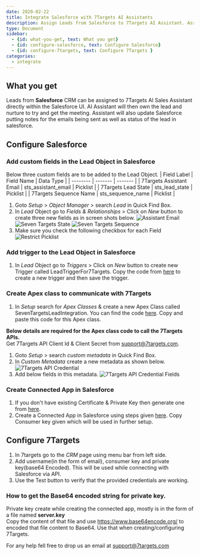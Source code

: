 ```yaml
---
date: 2020-02-22
title: Integrate Salesforce with 7Targets AI Assistants
description: Assign Leads from Salesforce to 7Targets AI Assistant. Assistant will followup and log the emails in Salesforce. 
type: Document
sidebar:
  - {id: what-you-get, text: What you get}
  - {id: configure-salesforce, text: Configure Salesforce}
  - {id: configure-7targets, text: Configure 7Targets }
categories:
  - integrate
---
```


## What you get
Leads from **Salesforce** CRM can be assigned to 7Targets AI Sales Assistant directly within the Salesforce UI. 
AI Assistant will then own the lead and nurture to try and get the meeting. Assistant will also update Salesforce putting notes for the emails being sent as well as status of the lead in salesforce. 

## Configure Salesforce
### Add custom fields in the Lead Object in Salesforce
Below three custom fields are to be added to the Lead Object.
| Field Label  | Field Name | Data Type |
| -------- | ------- | ------- |
| 7Targets Assistant Email  | sts_assistant_email | Picklist |
| 7Targets Lead State | sts_lead_state | Picklist |
| 7Targets Sequence Name  | sts_sequence_name | Picklist |

1. Goto _Setup_ > _Object Manager_ > search _Lead_ in Quick Find Box.
1. In _Lead_ Object go to _Fields & Relationships_ > Click on _New_ button to create three new fields as in screen shots below.
![Assistant Email](../../images/salesforce_assistant_email.png)
![Seven Targets State](../../images/salesforce_seven_targets_state.png)
![Seven Targets Sequence](../../images/salesforce_seven_targets_sequence.png)
1. Make sure you check the following checkbox for each Field
![Restrict Picklist](../../images/restrict_picklist.png)

### Add trigger to the Lead Object in Salesforce
1. In _Lead_ Object go to _Triggers_ > Click on _New_ button to create new Trigger called LeadTriggerFor7Targets. Copy the code from [here](https://github.com/7targets/Salesforce-Integration/blob/main/LeadTrigger.tgr) to create a new trigger and then save the trigger. 

### Create Apex class to communicate with 7Targets
1. In _Setup_ search for _Apex Classes_ & create a new Apex Class called SevenTargetsLeadIntegration. You can find the code [here](https://github.com/7targets/Salesforce-Integration/blob/main/SevenTargetsLeadIntegration.cls). Copy and paste this code for this Apex class. 

**Below details are required for the Apex class code to call the 7Targets APIs.**  
Get 7Targets API Client Id & Client Secret from support@7targets.com.  
1. Goto _Setup_ > search _custom metadata_ in Quick Find Box.
1. In _Custom Metadata_ create a new metadata as shown below.
![7Targets API Credential](../../images/salesforce_seven_targets_api.png)
1. Add below fields in this metadata.
![7Targets API Credential Fields](../../images/salesforce_seven_targets_api_fields.png)

### Create Connected App in Salesforce
1. If you don't have existing Certificate & Private Key then generate one from [here](https://developer.salesforce.com/docs/atlas.en-us.246.0.sfdx_dev.meta/sfdx_dev/sfdx_dev_auth_key_and_cert.htm?_ga=2.43114208.439795187.1656333652-1742453021.1655933163).
1. Create a Connected App in Salesforce using steps given [here](https://help.salesforce.com/s/articleView?id=sf.task_create_connected_app.htm&type=5). Copy Consumer key given which will be used in further setup.

## Configure 7Targets
1. In 7targets go to the _CRM_ page using menu bar from left side.
1. Add username(in the form of email), consumer key and private key(base64 Encoded). This will be used while connecting with Salesforce via API.
1. Use the Test button to verify that the provided credentials are working. 

### How to get the Base64 encoded string for private key.
Private key create while creating the connected app, mostly is in the form of a file named **server.key**  
Copy the content of that file and use https://www.base64encode.org/ to encoded that file content to Base64. Use that when creating/configuring 7Targets.

For any help fell free to drop us an email at support@7targets.com